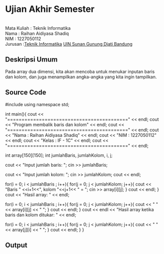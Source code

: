 # Ujian Akhir Semester 
<br>Mata Kuliah 	: Teknik Informatika
<br>Nama		      : Raihan Aidiyasa Shadiq
<br>NIM		        :	1227050112
<br>Jurusan		    :[Teknik Informatika](http://if.uinsgd.ac.id/) [UIN Sunan Gunung Djati Bandung](https://uinsgd.ac.id/) 

## Deskripsi Umum
   Pada array dua dimensi, kita akan mencoba untuk menukar inputan baris dan kolom, dan juga menampilkan angka-angka yang kita ingin tampilkan.
## Source Code
   #include <iostream>
using namespace std;

int main(){
	cout << "==========================================" << endl;
	cout << "Program membalik baris dan kolom" << endl;
  cout << "==========================================" << endl;
  cout << "Nama	: Raihan Aidiyasa Shadiq" << endl;
  cout << "NIM	: 1227050112" << endl;
  cout << "Kelas	: IF - 1C" << endl;
  cout << "==========================================" << endl;
 
  int array[150][150];
  int jumlahBaris, jumlahKolom, i, j;
 
  cout << "Input jumlah baris: ";
  cin >> jumlahBaris;
 
  cout << "Input jumlah kolom: ";
  cin >> jumlahKolom;
  cout << endl;
 
  for(i = 0; i < jumlahBaris ; i++){
    for(j = 0; j < jumlahKolom; j++){
      cout << "Baris " <<i+1<<", kolom "<<j+1<< " = ";
      cin >> array[i][j];
    }
    cout << endl;
  }
  cout << "Hasil array: " << endl;
 
  for(i = 0; i < jumlahBaris ; i++){
    for(j = 0; j < jumlahKolom; j++){
      cout << "  " << array[i][j] << "  ";
    }
    cout << endl;
  }
  cout << endl << "Hasil array ketika baris dan kolom ditukar: " << endl;
 
  for(i = 0; i < jumlahBaris ; i++){
    for(j = 0; j < jumlahKolom; j++){
      cout << "  " << array[j][i] << "  ";
    }
    cout << endl;
  }
}
## Output
